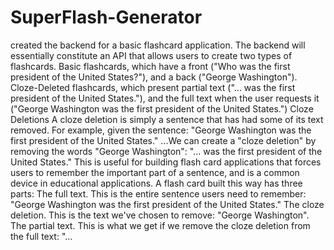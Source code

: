 # SuperFlash-Generator
created the backend for a basic flashcard application. The backend will essentially constitute an API that allows users to create two types of flashcards. Basic flashcards, which have a front ("Who was the first president of the United States?"), and a back ("George Washington"). Cloze-Deleted flashcards, which present partial text ("... was the first president of the United States."), and the full text when the user requests it ("George Washington was the first president of the United States.") Cloze Deletions  A cloze deletion is simply a sentence that has had some of its text removed. For example, given the sentence: "George Washington was the first president of the United States." ...We can create a "cloze deletion" by removing the words "George Washington": "... was the first president of the United States." This is useful for building flash card applications that forces users to remember the important part of a sentence, and is a common device in educational applications. A flash card built this way has three parts: The full text. This is the entire sentence users need to remember: "George Washington was the first president of the United States." The cloze deletion. This is the text we've chosen to remove: "George Washington". The partial text. This is what we get if we remove the cloze deletion from the full text: "...
